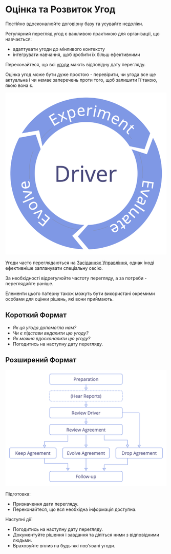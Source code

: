 # Оцінка та Розвиток Угод

<summary>
Постійно вдосконалюйте договірну базу та усувайте недоліки.
</summary>

Регулярний перегляд угод є важливою практикою для організації, що навчається:

-   адаптувати угоди до мінливого контексту
-   інтегрувати навчання, щоб зробити їх більш ефективними

Переконайтеся, що всі [угоди](glossary:agreement) мають відповідну дату перегляду.

Оцінка угод може бути дуже простою - перевірити, чи угода все ще актуальна і чи немає заперечень проти того, щоб залишити її такою, якою вона є.

![Експеримент, оцінювання, розвиток](img/evolution/kaizen.png)

Угоди часто переглядаються на [Засіданнях Управління](section:governance-meeting), однак іноді ефективніше запланувати спеціальну сесію.

За необхідності відрегулюйте частоту перегляду, а за потреби - переглядайте раніше.

Елементи цього патерну також можуть бути використані окремими особами для оцінки рішень, які вони приймають.

## Короткий Формат

-   _Як ця угода допомогла нам?_
-   _Чи є підстави видалити цю угоду?_
-   _Як можна вдосконалити цю угоду?_
-   Погодитись на наступну дату перегляду.

## Розширений Формат

![Розширений формат для оцінки та розвитку угод](img/agreements/evaluate-agreements.png)

Підготовка:

-   Призначення дати перегляду.
-   Переконайтеся, що вся необхідна інформація доступна.

Наступні дії:

-   Погодитись на наступну дату перегляду.
-   Документуйте рішення і завдання та діліться ними з відповідними людьми.
-   Враховуйте вплив на будь-які пов'язані угоди.
